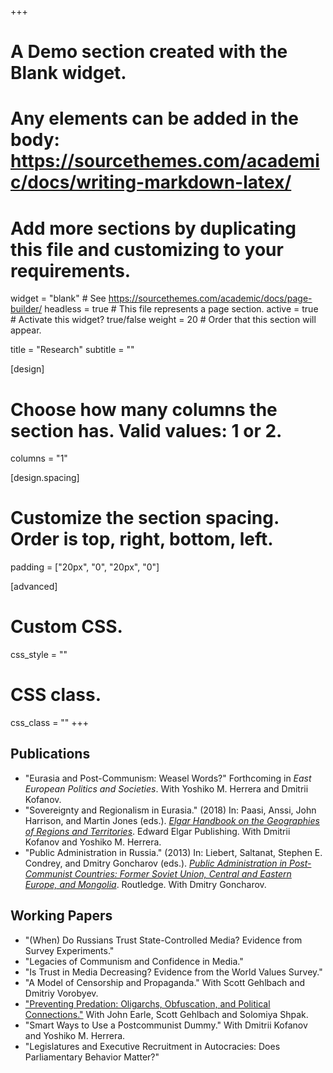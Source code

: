 +++
# A Demo section created with the Blank widget.
# Any elements can be added in the body: https://sourcethemes.com/academic/docs/writing-markdown-latex/
# Add more sections by duplicating this file and customizing to your requirements.

widget = "blank"  # See https://sourcethemes.com/academic/docs/page-builder/
headless = true  # This file represents a page section.
active = true  # Activate this widget? true/false
weight = 20  # Order that this section will appear.

title = "Research"
subtitle = ""

[design]
  # Choose how many columns the section has. Valid values: 1 or 2.
  columns = "1"

[design.spacing]
  # Customize the section spacing. Order is top, right, bottom, left.
  padding = ["20px", "0", "20px", "0"]

[advanced]
 # Custom CSS. 
 css_style = ""
 
 # CSS class.
 css_class = ""
+++

## Publications

* "Eurasia and Post-Communism: Weasel Words?" Forthcoming in _East European Politics and Societies_. With Yoshiko M. Herrera and Dmitrii Kofanov.
* "Sovereignty and Regionalism in Eurasia." (2018) In: Paasi, Anssi, John Harrison, and Martin Jones (eds.). [_Elgar Handbook on the Geographies of Regions and Territories_](https://www.e-elgar.com/shop/handbook-on-the-geographies-of-regions-and-territories). Edward Elgar Publishing. With Dmitrii Kofanov and Yoshiko M. Herrera.
* "Public Administration in Russia." (2013) In: Liebert, Saltanat, Stephen E. Condrey, and Dmitry Goncharov (eds.). [_Public Administration in Post-Communist Countries: Former Soviet Union, Central and Eastern Europe, and Mongolia_](https://www.crcpress.com/Public-Administration-in-Post-Communist-Countries-Former-Soviet-Union/Liebert-Condrey-Goncharov/p/book/9781439861370). Routledge. With Dmitry Goncharov.

## Working Papers

* "(When) Do Russians Trust State-Controlled Media? Evidence from Survey Experiments."
* "Legacies of Communism and Confidence in Media."
* "Is Trust in Media Decreasing? Evidence from the World Values Survey."
* "A Model of Censorship and Propaganda." With Scott Gehlbach and Dmitriy Vorobyev.
* ["Preventing Predation: Oligarchs, Obfuscation, and Political Connections."](https://papers.ssrn.com/sol3/papers.cfm?abstract_id=3501060) With John Earle, Scott Gehlbach and Solomiya Shpak.
* "Smart Ways to Use a Postcommunist Dummy." With Dmitrii Kofanov and Yoshiko M. Herrera.
* "Legislatures and Executive Recruitment in Autocracies: Does Parliamentary Behavior Matter?"